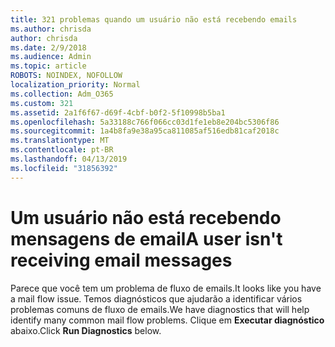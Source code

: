 ```yaml
---
title: 321 problemas quando um usuário não está recebendo emails
ms.author: chrisda
author: chrisda
ms.date: 2/9/2018
ms.audience: Admin
ms.topic: article
ROBOTS: NOINDEX, NOFOLLOW
localization_priority: Normal
ms.collection: Adm_O365
ms.custom: 321
ms.assetid: 2a1f6f67-d69f-4cbf-b0f2-5f10998b5ba1
ms.openlocfilehash: 5a33188c766f066cc03d1fe1eb8e204bc5306f86
ms.sourcegitcommit: 1a4b8fa9e38a95ca811085af516edb81caf2018c
ms.translationtype: MT
ms.contentlocale: pt-BR
ms.lasthandoff: 04/13/2019
ms.locfileid: "31856392"
---
```

# <a name="a-user-isnt-receiving-email-messages"></a><span data-ttu-id="6cb3f-102">Um usuário não está recebendo mensagens de email</span><span class="sxs-lookup"><span data-stu-id="6cb3f-102">A user isn't receiving email messages</span></span>

<span data-ttu-id="6cb3f-103">Parece que você tem um problema de fluxo de emails.</span><span class="sxs-lookup"><span data-stu-id="6cb3f-103">It looks like you have a mail flow issue.</span></span> <span data-ttu-id="6cb3f-104">Temos diagnósticos que ajudarão a identificar vários problemas comuns de fluxo de emails.</span><span class="sxs-lookup"><span data-stu-id="6cb3f-104">We have diagnostics that will help identify many common mail flow problems.</span></span> <span data-ttu-id="6cb3f-105">Clique em **Executar diagnóstico** abaixo.</span><span class="sxs-lookup"><span data-stu-id="6cb3f-105">Click **Run Diagnostics** below.</span></span>
 
